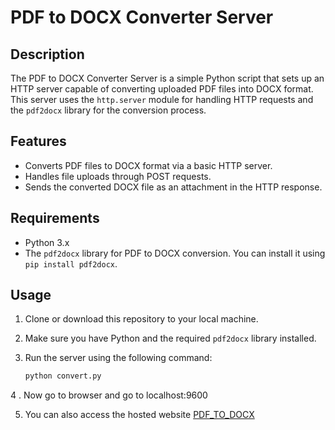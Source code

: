 # PDF to DOCX Converter Server

## Description
The PDF to DOCX Converter Server is a simple Python script that sets up an HTTP server capable of converting uploaded PDF files into DOCX format. This server uses the `http.server` module for handling HTTP requests and the `pdf2docx` library for the conversion process.

## Features
- Converts PDF files to DOCX format via a basic HTTP server.
- Handles file uploads through POST requests.
- Sends the converted DOCX file as an attachment in the HTTP response.

## Requirements
- Python 3.x
- The `pdf2docx` library for PDF to DOCX conversion. You can install it using `pip install pdf2docx`.

## Usage
1. Clone or download this repository to your local machine.

2. Make sure you have Python and the required `pdf2docx` library installed.

3. Run the server using the following command:
   ```bash
   python convert.py
4 . Now go to browser and go to localhost:9600

5. You can also access the hosted website [PDF_TO_DOCX](https://pdf-ti5h.onrender.com/)

